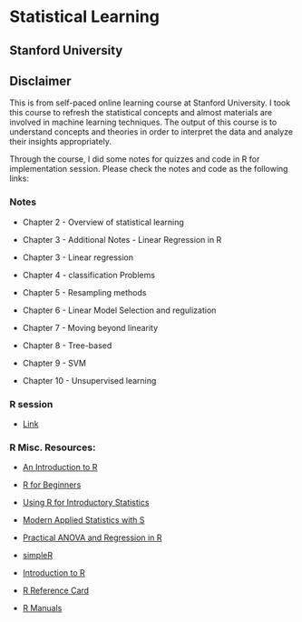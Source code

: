 # Statistical Learning
Stanford University
---
## Disclaimer
This is from self-paced online learning course at Stanford University. I took this course to refresh the statistical concepts and almost materials are involved in machine learning techniques. The output of this course is to understand concepts and theories in order to interpret the data and analyze their insights appropriately.

Through the course, I did some notes for quizzes and code in R for implementation session. Please check the notes and code as the following links:
### **Notes**

+ Chapter 2 - Overview of statistical learning

+ Chapter 3 - Additional Notes - Linear Regression in R

+ Chapter 3 - Linear regression

+ Chapter 4 - classification Problems

+ Chapter 5 - Resampling methods

+ Chapter 6 - Linear Model Selection and regulization

+ Chapter 7 - Moving beyond linearity

+ Chapter 8 - Tree-based

+ Chapter 9 - SVM

+ Chapter 10 - Unsupervised learning

### **R session**

+ [Link]()






### R Misc. Resources:

* [An Introduction to R](http://cran.r-project.org/doc/manuals/R-intro.pdf)

* [R for Beginners](http://cran.r-project.org/doc/contrib/Paradis-rdebuts_en.pdf)

* [Using R for Introductory Statistics](https://books.google.com/books?id=jwolc192c5kC)

* [Modern Applied Statistics with S](http://www.stats.ox.ac.uk/pub/MASS4/)

* [Practical ANOVA and Regression in R](http://cran.r-project.org/doc/contrib/Faraway-PRA.pdf)

* [simpleR](http://cran.r-project.org/doc/contrib/Verzani-SimpleR.pdf)

* [Introduction to R](http://stat-www.berkeley.edu/~spector/Rcourse.pdf)

* [R Reference Card](http://cran.r-project.org/doc/contrib/Short-refcard.pdf)

* [R Manuals](http://cran.r-project.org/manuals.html)

